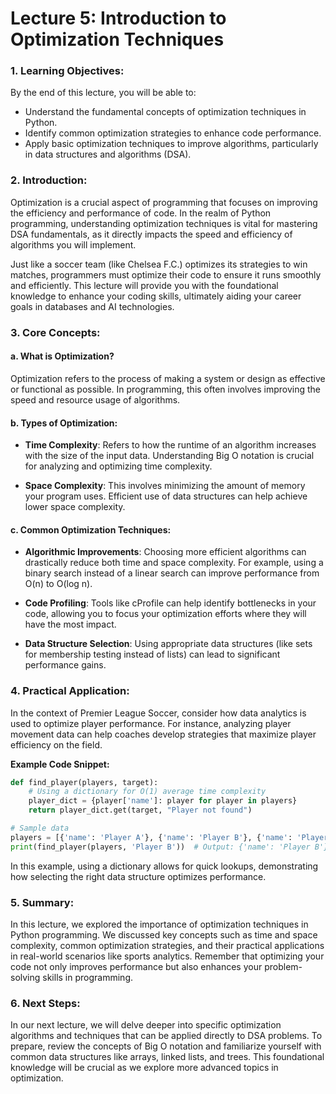 # Lecture 5: Introduction to Optimization Techniques

### 1. Learning Objectives:
By the end of this lecture, you will be able to:
- Understand the fundamental concepts of optimization techniques in Python.
- Identify common optimization strategies to enhance code performance.
- Apply basic optimization techniques to improve algorithms, particularly in data structures and algorithms (DSA).

### 2. Introduction:
Optimization is a crucial aspect of programming that focuses on improving the efficiency and performance of code. In the realm of Python programming, understanding optimization techniques is vital for mastering DSA fundamentals, as it directly impacts the speed and efficiency of algorithms you will implement. 

Just like a soccer team (like Chelsea F.C.) optimizes its strategies to win matches, programmers must optimize their code to ensure it runs smoothly and efficiently. This lecture will provide you with the foundational knowledge to enhance your coding skills, ultimately aiding your career goals in databases and AI technologies.

### 3. Core Concepts:
#### a. What is Optimization?
Optimization refers to the process of making a system or design as effective or functional as possible. In programming, this often involves improving the speed and resource usage of algorithms.

#### b. Types of Optimization:
- **Time Complexity**: Refers to how the runtime of an algorithm increases with the size of the input data. Understanding Big O notation is crucial for analyzing and optimizing time complexity.
  
- **Space Complexity**: This involves minimizing the amount of memory your program uses. Efficient use of data structures can help achieve lower space complexity.

#### c. Common Optimization Techniques:
- **Algorithmic Improvements**: Choosing more efficient algorithms can drastically reduce both time and space complexity. For example, using a binary search instead of a linear search can improve performance from O(n) to O(log n).
  
- **Code Profiling**: Tools like cProfile can help identify bottlenecks in your code, allowing you to focus your optimization efforts where they will have the most impact.

- **Data Structure Selection**: Using appropriate data structures (like sets for membership testing instead of lists) can lead to significant performance gains.

### 4. Practical Application:
In the context of Premier League Soccer, consider how data analytics is used to optimize player performance. For instance, analyzing player movement data can help coaches develop strategies that maximize player efficiency on the field.

**Example Code Snippet:**
```python
def find_player(players, target):
    # Using a dictionary for O(1) average time complexity
    player_dict = {player['name']: player for player in players}
    return player_dict.get(target, "Player not found")

# Sample data
players = [{'name': 'Player A'}, {'name': 'Player B'}, {'name': 'Player C'}]
print(find_player(players, 'Player B'))  # Output: {'name': 'Player B'}
```
In this example, using a dictionary allows for quick lookups, demonstrating how selecting the right data structure optimizes performance.

### 5. Summary:
In this lecture, we explored the importance of optimization techniques in Python programming. We discussed key concepts such as time and space complexity, common optimization strategies, and their practical applications in real-world scenarios like sports analytics. Remember that optimizing your code not only improves performance but also enhances your problem-solving skills in programming.

### 6. Next Steps:
In our next lecture, we will delve deeper into specific optimization algorithms and techniques that can be applied directly to DSA problems. To prepare, review the concepts of Big O notation and familiarize yourself with common data structures like arrays, linked lists, and trees. This foundational knowledge will be crucial as we explore more advanced topics in optimization.